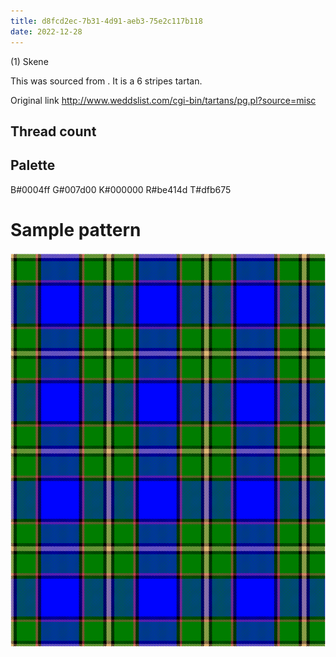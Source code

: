 ```yaml
---
title: d8fcd2ec-7b31-4d91-aeb3-75e2c117b118
date: 2022-12-28
---
```

(1) Skene

This was sourced from <no value>.  It is a 6 stripes tartan.

Original link http://www.weddslist.com/cgi-bin/tartans/pg.pl?source=misc

## Thread count
<no value>

## Palette
B#0004ff G#007d00 K#000000 R#be414d T#dfb675

# Sample pattern

![Tartan detail](tartan.png "<no value> tartan")